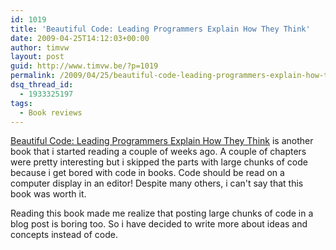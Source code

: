 ```yaml
---
id: 1019
title: 'Beautiful Code: Leading Programmers Explain How They Think'
date: 2009-04-25T14:12:03+00:00
author: timvw
layout: post
guid: http://www.timvw.be/?p=1019
permalink: /2009/04/25/beautiful-code-leading-programmers-explain-how-they-think/
dsq_thread_id:
  - 1933325197
tags:
  - Book reviews
---
```

[Beautiful Code: Leading Programmers Explain How They Think](http://www.amazon.com/Beautiful-Code-Leading-Programmers-Practice/dp/0596510047) is another book that i started reading a couple of weeks ago. A couple of chapters were pretty interesting but i skipped the parts with large chunks of code because i get bored with code in books. Code should be read on a computer display in an editor! Despite many others, i can't say that this book was worth it.

Reading this book made me realize that posting large chunks of code in a blog post is boring too. So i have decided to write more about ideas and concepts instead of code.
